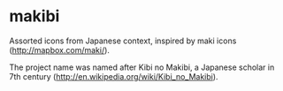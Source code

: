 makibi
======

Assorted icons from Japanese context, inspired by maki icons (http://mapbox.com/maki/).

The project name was named after Kibi no Makibi, a Japanese 
scholar in 7th century (http://en.wikipedia.org/wiki/Kibi_no_Makibi).
